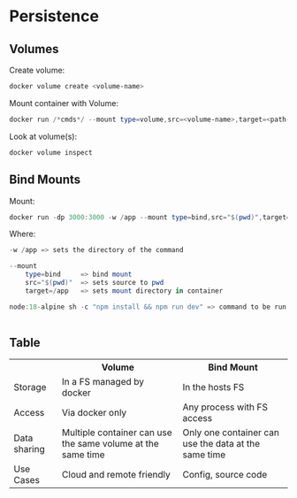 
# Persistence

## Volumes

Create volume:
```powershell
docker volume create <volume-name>
```

Mount container with Volume:
```powershell
docker run /*cmds*/ --mount type=volume,src=<volume-name>,target=<path-in-container-to-store-volume> <image-name>
```

Look at volume(s):
```
docker volume inspect
```

## Bind Mounts
Mount:
```powershell
docker run -dp 3000:3000 -w /app --mount type=bind,src="$(pwd)",target=/app node:18-alpine sh -c "npm install && npm run dev"
```
Where:
```powershell
-w /app => sets the directory of the command

--mount 
    type=bind     => bind mount
    src="$(pwd)"  => sets source to pwd
    target=/app   => sets mount directory in container 

node:18-alpine sh -c "npm install && npm run dev" => command to be run (and shell and platform)
                  
```

## Table

<table>
  <tr>
    <th></th>
    <th>Volume</th>
    <th>Bind Mount</th>
  </tr>

  <tr>
    <td>Storage</td>
    <td>
      In a FS managed by docker
    </td>
    <td>
      In the hosts FS
    </td>
  </tr>

  <tr>
    <td>Access</td>
    <td>
      Via docker only
    </td>
    <td>
      Any process with FS access
    </td>
  </tr>

  <tr>
    <td>Data sharing</td>
    <td>
      Multiple container can use the same volume at the same time
    </td>
    <td>
      Only one container can use the data at the same time
    </td>
  </tr>

  <tr>
    <td>Use Cases</td>
    <td>
      Cloud and remote friendly
    </td>
    <td>
      Config, source code
    </td>
  </tr>

</table>